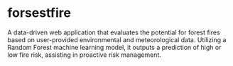 # forsestfire
A data-driven web application that evaluates the potential for forest fires based on user-provided environmental and meteorological data. Utilizing a Random Forest machine learning model, it outputs a prediction of high or low fire risk, assisting in proactive risk management.

